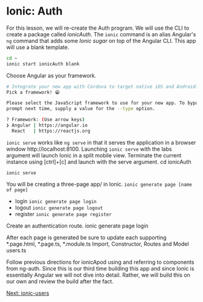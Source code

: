 # Ionic: Auth

For this lesson, we will re-create the Auth program. We will use the CLI to create a package called *ionicAuth*. The `ionic` command is an alias Angular's `ng` command that adds some *Ionic sugar* on top of the Angular CLI. This app will use a blank template.

```sh
cd ~
ionic start ionicAuth blank
```
Choose Angular as your framework.
```sh
# Integrate your new app with Cordova to target native iOS and Android? (Y/n) No
Pick a framework! 😁

Please select the JavaScript framework to use for your new app. To bypass this
prompt next time, supply a value for the --type option.

? Framework: (Use arrow keys)
❯ Angular | https://angular.io 
  React   | https://reactjs.org 
```

```ionic serve``` works like ```ng serve``` in that it serves the application in a browser window http://localhost:8100.
Launching ```ionic serve``` with the labs argument will launch Ionic in a split mobile view. Terminate the current instance using [ctrl]+[c] and launch with the serve argument.
cd ionicAuth
```
ionic serve
```

You will be creating a three-page app/ in Ionic.
`ionic generate page [name of page]`
* login `ionic generate page login`
* logout `ionic generate page logout`
* register `ionic generate page register`


Create an authentication route. 
ionic generate page login

After each page is generated be sure to update each supporting *.page.html, *.page.ts, *.module.ts
Import, Constructor, Routes and Model
users.ts

Follow previous directions for ionicApod using and referring to components from ng-auth. Since this is our third time building this app and since Ionic is essentially Angular we will not dive into detail. Rather, we will build this on our own and review the build after the fact.

[Next: ionic-users](../04-IonicUsers/README.md)
